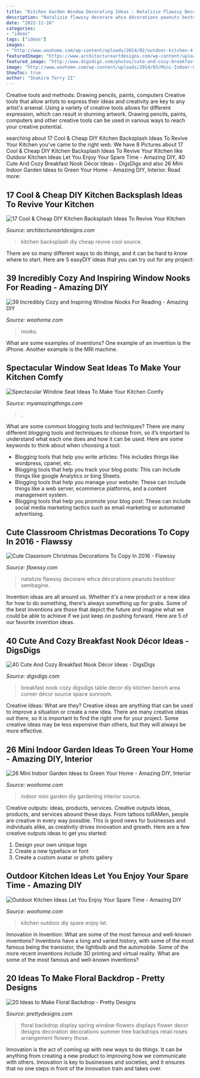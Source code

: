 ```yaml
---
title: "Kitchen Garden Window Decorating Ideas : Natalizie Flawssy Decorare Whca Décorations Peanuts Bestdoor Sembagine"
description: "Natalizie flawssy decorare whca décorations peanuts bestdoor sembagine"
date: "2022-11-10"
categories:
- "ideas"
tags: ["ideas"]
images:
- "http://www.woohome.com/wp-content/uploads/2014/02/outdoor-kitchen-4.jpg"
featuredImage: "https://www.architectureartdesigns.com/wp-content/uploads/2015/02/279.jpg"
featured_image: "http://www.digsdigs.com/photos/cute-and-cozy-breakfast-nook-decor-ideas-20.jpg"
image: "http://www.woohome.com/wp-content/uploads/2014/03/Mini-Indoor-Gardening-6.jpg"
ShowToc: true
author: "Shakira Terry II"
---
```



Creative tools and methods: Drawing pencils, paints, computers
Creative tools that allow artists to express their ideas and creativity are key to any artist's arsenal. Using a variety of creative tools allows for different expression, which can result in stunning artwork. Drawing pencils, paints, computers and other creative tools can be used in various ways to reach your creative potential.

	

		
searching about 17 Cool &amp; Cheap DIY Kitchen Backsplash Ideas To Revive Your Kitchen you've came to the right web. We have 8 Pictures about 17 Cool &amp; Cheap DIY Kitchen Backsplash Ideas To Revive Your Kitchen like Outdoor Kitchen Ideas Let You Enjoy Your Spare Time - Amazing DIY, 40 Cute And Cozy Breakfast Nook Décor Ideas - DigsDigs and also 26 Mini Indoor Garden Ideas to Green Your Home - Amazing DIY, Interior. Read more:
		
    
## 17 Cool &amp; Cheap DIY Kitchen Backsplash Ideas To Revive Your Kitchen

<img loading=lazy src="https://www.architectureartdesigns.com/wp-content/uploads/2015/02/279.jpg" onerror="this.onerror=null;this.src='https://tse2.mm.bing.net/th?id=OIP.0_jA-XJIz_qnRaZckO1OWQHaFj&amp;pid=15.1';" alt="17 Cool &amp; Cheap DIY Kitchen Backsplash Ideas To Revive Your Kitchen">

_Source: architectureartdesigns.com_

>kitchen backsplash diy cheap revive cool source. 

	

There are so many different ways to do things, and it can be hard to know where to start. Here are 5 easyDIY ideas that you can try out for any project: 

    
## 39 Incredibly Cozy And Inspiring Window Nooks For Reading - Amazing DIY

<img loading=lazy src="https://www.woohome.com/wp-content/uploads/2013/10/Inspiring-Window-Reading-Nook-17.jpg" onerror="this.onerror=null;this.src='https://tse1.mm.bing.net/th?id=OIP.rC1YXZad2Y4mqAVXE5ultgHaJ4&amp;pid=15.1';" alt="39 Incredibly Cozy and Inspiring Window Nooks For Reading - Amazing DIY">

_Source: woohome.com_

>nooks. 

	

What are some examples of inventions?
One example of an invention is the iPhone. Another example is the MRI machine.

    
## Spectacular Window Seat Ideas To Make Your Kitchen Comfy

<img loading=lazy src="https://myamazingthings.com/wp-content/uploads/2018/01/window-seating-2.jpg" onerror="this.onerror=null;this.src='https://tse2.mm.bing.net/th?id=OIP.5vc_2M_Us41ND0ew5BWG9gHaLH&amp;pid=15.1';" alt="Spectacular Window Seat Ideas To Make Your Kitchen Comfy">

_Source: myamazingthings.com_

>. 

	

What are some common blogging tools and techniques?
There are many different blogging tools and techniques to choose from, so it’s important to understand what each one does and how it can be used. Here are some keywords to think about when choosing a tool:
- Blogging tools that help you write articles: This includes things like wordpress, cpanel, etc.
- Blogging tools that help you track your blog posts: This can include things like google Analytics or bing Sheets.
- Blogging tools that help you manage your website: These can include things like a web server, ecommerce platforms, and a content management system. 
- Blogging tools that help you promote your blog post: These can include social media marketing tactics such as email marketing or automated advertising.

    
## Cute Classroom Christmas Decorations To Copy In 2016 - Flawssy

<img loading=lazy src="http://flawssy.com/wp-content/uploads/2016/10/Snoopy-Christmas-Door-Decorations.jpg" onerror="this.onerror=null;this.src='https://tse2.mm.bing.net/th?id=OIP.PC8cMlZjyI2UBLZSsQPPugHaJ6&amp;pid=15.1';" alt="Cute Classroom Christmas Decorations To Copy In 2016 - Flawssy">

_Source: flawssy.com_

>natalizie flawssy decorare whca décorations peanuts bestdoor sembagine. 

	

Invention ideas are all around us. Whether it's a new product or a new idea for how to do something, there's always something up for grabs. Some of the best inventions are those that depict the future and imagine what we could be able to achieve if we just keep on pushing forward. Here are 5 of our favorite invention ideas.

    
## 40 Cute And Cozy Breakfast Nook Décor Ideas - DigsDigs

<img loading=lazy src="http://www.digsdigs.com/photos/cute-and-cozy-breakfast-nook-decor-ideas-20.jpg" onerror="this.onerror=null;this.src='https://tse2.mm.bing.net/th?id=OIP.DyoQQlROt2S9rn8b5dGj4wHaJ3&amp;pid=15.1';" alt="40 Cute And Cozy Breakfast Nook Décor Ideas - DigsDigs">

_Source: digsdigs.com_

>breakfast nook cozy digsdigs table decor diy kitchen bench area corner décor source space sunroom. 

	

Creative Ideas: What are they?
Creative ideas are anything that can be used to improve a situation or create a new idea. There are many creative ideas out there, so it is important to find the right one for your project. Some creative ideas may be less expensive than others, but they will always be more effective.

    
## 26 Mini Indoor Garden Ideas To Green Your Home - Amazing DIY, Interior

<img loading=lazy src="http://www.woohome.com/wp-content/uploads/2014/03/Mini-Indoor-Gardening-6.jpg" onerror="this.onerror=null;this.src='https://tse4.mm.bing.net/th?id=OIP.dHa-EoRy-Y-ozj8HTMeDEgHaJ4&amp;pid=15.1';" alt="26 Mini Indoor Garden Ideas to Green Your Home - Amazing DIY, Interior">

_Source: woohome.com_

>indoor mini garden diy gardening interior source. 

	

Creative outputs: ideas, products, services.
Creative outputs ideas, products, and services abound these days. From tattoos toRAMen, people are creative in every way possible. This is good news for businesses and individuals alike, as creativity drives innovation and growth. Here are a few creative outputs ideas to get you started:
1. Design your own unique logo
2. Create a new typeface or font
3. Create a custom avatar or photo gallery

    
## Outdoor Kitchen Ideas Let You Enjoy Your Spare Time - Amazing DIY

<img loading=lazy src="http://www.woohome.com/wp-content/uploads/2014/02/outdoor-kitchen-4.jpg" onerror="this.onerror=null;this.src='https://tse2.mm.bing.net/th?id=OIP.jcxSXCNgDdbCiHqAuxVTmAHaKe&amp;pid=15.1';" alt="Outdoor Kitchen Ideas Let You Enjoy Your Spare Time - Amazing DIY">

_Source: woohome.com_

>kitchen outdoor diy spare enjoy let. 

	

Innovation in Invention: What are some of the most famous and well-known inventions?
Inventions have a long and varied history, with some of the most famous being the transistor, the lightbulb and the automobile. Some of the more recent inventions include 3D printing and virtual reality. What are some of the most famous and well-known inventions?

    
## 20 Ideas To Make Floral Backdrop - Pretty Designs

<img loading=lazy src="https://www.prettydesigns.com/wp-content/uploads/2015/07/20-ideas-to-make-floral-backdrop8.jpg" onerror="this.onerror=null;this.src='https://tse1.mm.bing.net/th?id=OIP.JEzpeY9e4OuUtpWpAP6CpAHaLH&amp;pid=15.1';" alt="20 Ideas to Make Floral Backdrop - Pretty Designs">

_Source: prettydesigns.com_

>floral backdrop display spring window flowers displays flower decor designs decoration decorations summer tree backdrops retail roses arrangement flowery those. 

	

Innovation is the act of coming up with new ways to do things. It can be anything from creating a new product to improving how we communicate with others. Innovation is key to businesses and societies, and it ensures that no one steps in front of the innovation train and takes over.

